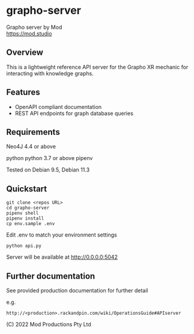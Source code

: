 # grapho-server

Grapho server by Mod\
https://mod.studio

## Overview

This is a lightweight reference API server for the Grapho XR mechanic for interacting with knowledge graphs.

## Features

* OpenAPI compliant documentation
* REST API endpoints for graph database queries

## Requirements

Neo4J 4.4 or above

python
    python 3.7 or above
    pipenv 

Tested on Debian 9.5, Debian 11.3

## Quickstart

    git clone <repos URL>
    cd grapho-server
    pipenv shell
    pipenv install
    cp env.sample .env

Edit .env to match your environment settings

    python api.py

Server will be available at http://0.0.0.0:5042

## Further documentation

See provided production documentation for further detail

e.g.

    http://<production>.rackandpin.com/wiki/OperationsGuide#APIserver

(C) 2022 Mod Productions Pty Ltd
